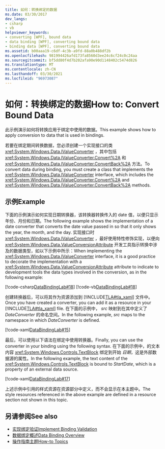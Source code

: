 ```yaml
---
title: 如何：转换绑定的数据
ms.date: 03/30/2017
dev_langs:
- csharp
- vb
helpviewer_keywords:
- converting [WPF], bound data
- data binding [WPF], converting bound data
- binding data [WPF], converting bound data
ms.assetid: b00aaa19-c6df-4c3b-a9fd-88a0b488df2b
ms.openlocfilehash: 981994426afd173fa8560d3ee24c6cf24c0c24aa
ms.sourcegitcommit: bf5dd80f4d7b202afa90e90d1148402c5474d826
ms.translationtype: MT
ms.contentlocale: zh-CN
ms.lasthandoff: 03/30/2021
ms.locfileid: "96973087"
---
```

# <a name="how-to-convert-bound-data"></a><span data-ttu-id="ea24c-102">如何：转换绑定的数据</span><span class="sxs-lookup"><span data-stu-id="ea24c-102">How to: Convert Bound Data</span></span>
<span data-ttu-id="ea24c-103">此示例演示如何将转换应用于绑定中使用的数据。</span><span class="sxs-lookup"><span data-stu-id="ea24c-103">This example shows how to apply conversion to data that is used in bindings.</span></span>  
  
 <span data-ttu-id="ea24c-104">若要在绑定期间转换数据，您必须创建一个实现接口的类 <xref:System.Windows.Data.IValueConverter> ，其中包括 <xref:System.Windows.Data.IValueConverter.Convert%2A> 和 <xref:System.Windows.Data.IValueConverter.ConvertBack%2A> 方法。</span><span class="sxs-lookup"><span data-stu-id="ea24c-104">To convert data during binding, you must create a class that implements the <xref:System.Windows.Data.IValueConverter> interface, which includes the <xref:System.Windows.Data.IValueConverter.Convert%2A> and <xref:System.Windows.Data.IValueConverter.ConvertBack%2A> methods.</span></span>  
  
## <a name="example"></a><span data-ttu-id="ea24c-105">示例</span><span class="sxs-lookup"><span data-stu-id="ea24c-105">Example</span></span>  
 <span data-ttu-id="ea24c-106">下面的示例演示如何实现日期转换器，该转换器转换传入的 date 值，以便只显示年份、月份和日期。</span><span class="sxs-lookup"><span data-stu-id="ea24c-106">The following example shows the implementation of a date converter that converts the date value passed in so that it only shows the year, the month, and the day.</span></span> <span data-ttu-id="ea24c-107">实现接口时 <xref:System.Windows.Data.IValueConverter> ，最好使用特性修饰实现，以便向 <xref:System.Windows.Data.ValueConversionAttribute> 开发工具指示转换中涉及的数据类型，如以下示例中所示：</span><span class="sxs-lookup"><span data-stu-id="ea24c-107">When implementing the <xref:System.Windows.Data.IValueConverter> interface, it is a good practice to decorate the implementation with a <xref:System.Windows.Data.ValueConversionAttribute> attribute to indicate to development tools the data types involved in the conversion, as in the following example:</span></span>  
  
 [!code-csharp[DataBindingLab#18](~/samples/snippets/csharp/VS_Snippets_Wpf/DataBindingLab/CSharp/DateConverter.cs#18)]
 [!code-vb[DataBindingLab#18](~/samples/snippets/visualbasic/VS_Snippets_Wpf/DataBindingLab/VisualBasic/DateConverter.vb#18)]  
  
 <span data-ttu-id="ea24c-108">创建转换器后，可以将其作为资源添加到 [!INCLUDE[TLA#tla_xaml](../../../includes/tlasharptla-xaml-md.md)] 文件中。</span><span class="sxs-lookup"><span data-stu-id="ea24c-108">Once you have created a converter, you can add it as a resource in your [!INCLUDE[TLA#tla_xaml](../../../includes/tlasharptla-xaml-md.md)] file.</span></span> <span data-ttu-id="ea24c-109">在下面的示例中， *src* 映射到在其中定义了 *DateConverter* 的命名空间。</span><span class="sxs-lookup"><span data-stu-id="ea24c-109">In the following example, *src* maps to the namespace in which *DateConverter* is defined.</span></span>  
  
 [!code-xaml[DataBindingLab#15](~/samples/snippets/csharp/VS_Snippets_Wpf/DataBindingLab/CSharp/DataBindingLabApp.xaml#15)]  
  
 <span data-ttu-id="ea24c-110">最后，可以使用以下语法在绑定中使用转换器。</span><span class="sxs-lookup"><span data-stu-id="ea24c-110">Finally, you can use the converter in your binding using the following syntax.</span></span> <span data-ttu-id="ea24c-111">在下面的示例中，的文本内容 <xref:System.Windows.Controls.TextBlock> 绑定到开始 *日期*，这是外部数据源的属性。</span><span class="sxs-lookup"><span data-stu-id="ea24c-111">In the following example, the text content of the <xref:System.Windows.Controls.TextBlock> is bound to *StartDate*, which is a property of an external data source.</span></span>  
  
 [!code-xaml[DataBindingLab#17](~/samples/snippets/csharp/VS_Snippets_Wpf/DataBindingLab/CSharp/DataBindingLabApp.xaml#17)]  
  
 <span data-ttu-id="ea24c-112">上述示例中引用的样式资源在资源部分中定义，而不会显示在本主题中。</span><span class="sxs-lookup"><span data-stu-id="ea24c-112">The style resources referenced in the above example are defined in a resource section not shown in this topic.</span></span>  
  
## <a name="see-also"></a><span data-ttu-id="ea24c-113">另请参阅</span><span class="sxs-lookup"><span data-stu-id="ea24c-113">See also</span></span>

- [<span data-ttu-id="ea24c-114">实现绑定验证</span><span class="sxs-lookup"><span data-stu-id="ea24c-114">Implement Binding Validation</span></span>](how-to-implement-binding-validation.md)
- [<span data-ttu-id="ea24c-115">数据绑定概述</span><span class="sxs-lookup"><span data-stu-id="ea24c-115">Data Binding Overview</span></span>](/dotnet/desktop-wpf/data/data-binding-overview)
- [<span data-ttu-id="ea24c-116">操作指南主题</span><span class="sxs-lookup"><span data-stu-id="ea24c-116">How-to Topics</span></span>](data-binding-how-to-topics.md)
